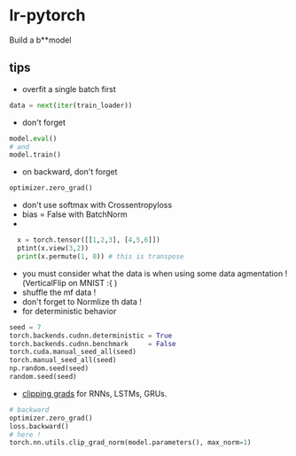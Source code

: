 # lr-pytorch
Build a b**model

## tips
- overfit a single batch first 
```python
data = next(iter(train_loader))
```
- don't forget 
```python
model.eval()
# and
model.train()
```
- on backward, don't forget
```python
optimizer.zero_grad()
```
- don't use softmax with Crossentropyloss
- bias = False with BatchNorm
- 
```python
  x = torch.tensor([[1,2,3], [4,5,6]])
  ptint(x.view(3,2))
  print(x.permute(1, 0)) # this is transpose
```
- you must consider what the data is when using some data agmentation !(VerticalFlip on MNIST :{ )
- shuffle the mf data !
- don't forget to Normlize th data !
- for deterministic behavior 
```python 
seed = 7
torch.backends.cudnn.deterministic = True
torch.backends.cudnn.benchmark     = False
torch.cuda.manual_seed_all(seed)
torch.manual_seed_all(seed)
np.random.seed(seed)
random.seed(seed)
```
- [clipping grads](https://machinelearningmastery.com/how-to-avoid-exploding-gradients-in-neural-networks-with-gradient-clipping/) for RNNs, LSTMs, GRUs.
```python
# backward
optimizer.zero_grad()
loss.backward()
# here !
torch.nn.utils.clip_grad_norm(model.parameters(), max_norm=1)
```
 
